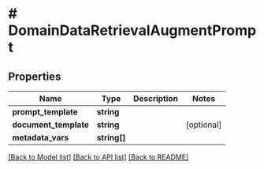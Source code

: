 # # DomainDataRetrievalAugmentPrompt

## Properties

Name | Type | Description | Notes
------------ | ------------- | ------------- | -------------
**prompt_template** | **string** |  |
**document_template** | **string** |  | [optional]
**metadata_vars** | **string[]** |  |

[[Back to Model list]](../../README.md#models) [[Back to API list]](../../README.md#endpoints) [[Back to README]](../../README.md)

